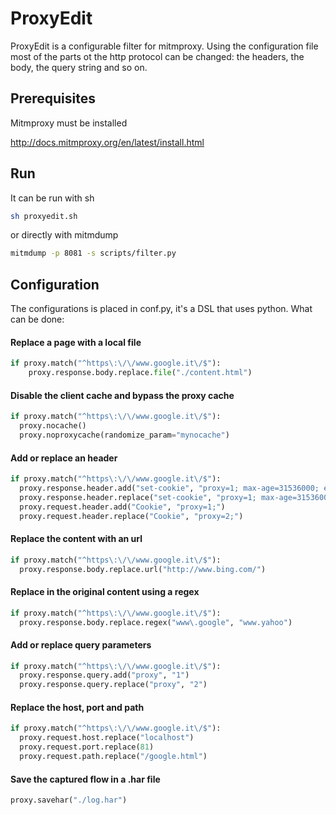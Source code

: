 # ProxyEdit

ProxyEdit is a configurable filter for mitmproxy. Using the configuration file most of the parts ot the http protocol can be changed: the headers, the body, the query string and so on.

## Prerequisites

Mitmproxy must be installed

http://docs.mitmproxy.org/en/latest/install.html


## Run

It can be run with sh

```sh
sh proxyedit.sh
```

or directly with mitmdump

```sh
mitmdump -p 8081 -s scripts/filter.py
```

## Configuration

The configurations is placed in conf.py, it's a DSL that uses python.
What can be done:

#### Replace a page with a local file
```python
if proxy.match("^https\:\/\/www.google.it\/$"):
	proxy.response.body.replace.file("./content.html")
```

#### Disable the client cache and bypass the proxy cache
```python
if proxy.match("^https\:\/\/www.google.it\/$"):
  proxy.nocache()
  proxy.noproxycache(randomize_param="mynocache")
```

#### Add or replace an header
```python
if proxy.match("^https\:\/\/www.google.it\/$"):
  proxy.response.header.add("set-cookie", "proxy=1; max-age=31536000; expires=Tue, 07 Jun 2016 15:32:22 GMT;path=/; domain=.google.it;")
  proxy.response.header.replace("set-cookie", "proxy=1; max-age=31536000; expires=Tue, 07 Jun 2016 15:32:22 GMT;path=/; domain=.google.it;")
  proxy.request.header.add("Cookie", "proxy=1;")
  proxy.request.header.replace("Cookie", "proxy=2;")
```

#### Replace the content with an url
```python
if proxy.match("^https\:\/\/www.google.it\/$"):
  proxy.response.body.replace.url("http://www.bing.com/")
```

#### Replace in the original content using a regex
```python
if proxy.match("^https\:\/\/www.google.it\/$"):
  proxy.response.body.replace.regex("www\.google", "www.yahoo")	
```
#### Add or replace query parameters
```python
if proxy.match("^https\:\/\/www.google.it\/$"):
  proxy.response.query.add("proxy", "1")
  proxy.response.query.replace("proxy", "2")
```
#### Replace the host, port and path
```python
if proxy.match("^https\:\/\/www.google.it\/$"):
  proxy.request.host.replace("localhost") 
  proxy.request.port.replace(81)
  proxy.request.path.replace("/google.html")
```
#### Save the captured flow in a .har file
```python
proxy.savehar("./log.har")
```
